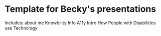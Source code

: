 # Template for Becky's presentations
Includes:
about me
Knowbility Info
A11y Intro
How People with Disabilities use Technology
